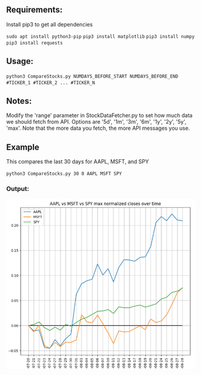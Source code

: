 ## Requirements:
Install pip3 to get all dependencies

`sudo apt install python3-pip`
`pip3 install matplotlib`
`pip3 install numpy`
`pip3 install requests`

## Usage:
`python3 CompareStocks.py NUMDAYS_BEFORE_START NUMDAYS_BEFORE_END #TICKER_1 #TICKER_2 ... #TICKER_N`

## Notes:
Modify the 'range' parameter in StockDataFetcher.py to set how much data we should fetch from API. Options are '5d', '1m', '3m', '6m', '1y', '2y', '5y', 'max'. Note that the more data you fetch, the more API messages you use.

## Example
This compares the last 30 days for AAPL, MSFT, and SPY

`python3 CompareStocks.py 30 0 AAPL MSFT SPY`

### Output:
![SPY, AAPL, and MSFT](https://github.com/erikgroving/stock_predictor/blob/master/example.PNG?raw=true)